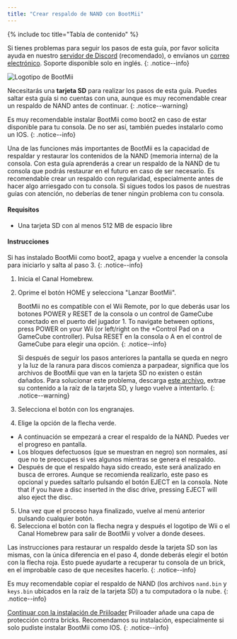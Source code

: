 ```yaml
---
title: "Crear respaldo de NAND con BootMii"
---
```


{% include toc title="Tabla de contenido" %}

Si tienes problemas para seguir los pasos de esta guía, por favor solicita ayuda en nuestro [servidor de Discord](https://discord.gg/rc24) (recomendado), o envíanos un [correo electrónico](mailto:support@riiconnect24.net). Soporte disponible solo en inglés.
{: .notice--info}

![Logotipo de BootMii](/images/bootmii.png)

Necesitarás una **tarjeta SD** para realizar los pasos de esta guía. Puedes saltar esta guía si no cuentas con una, aunque es muy recomendable crear un respaldo de NAND antes de continuar.
{: .notice--warning}

Es muy recomendable instalar BootMii como boot2 en caso de estar disponible para tu consola. De no ser así, también puedes instalarlo como un IOS.
{: .notice--info}

Una de las funciones más importantes de BootMii es la capacidad de respaldar y restaurar los contenidos de la NAND (memoria interna) de la consola. Con esta guía aprenderás a crear un respaldo de la NAND de tu consola que podrás restaurar en el futuro en caso de ser necesario. Es recomendable crear un respaldo con regularidad, especialmente antes de hacer algo arriesgado con tu consola. Si sigues todos los pasos de nuestras guías con atención, no deberías de tener ningún problema con tu consola.

#### Requisitos
* Una tarjeta SD con al menos 512 MB de espacio libre

#### Instrucciones
Si has instalado BootMii como boot2, apaga y vuelve a encender la consola para iniciarlo y salta al paso 3.
{: .notice--info}
1. Inicia el Canal Homebrew.
2. Oprime el botón HOME y selecciona "Lanzar BootMii".

    BootMii no es compatible con el Wii Remote, por lo que deberás usar los botones POWER y RESET de la consola o un control de GameCube conectado en el puerto del jugador 1. To navigate between options, press POWER on your Wii (or left/right on the +Control Pad on a GameCube controller). Pulsa RESET en la consola o A en el control de GameCube para elegir una opción.
    {: .notice--info}


    Si después de seguir los pasos anteriores la pantalla se queda en negro y la luz de la ranura para discos comienza a parpadear, significa que los archivos de BootMii que van en la tarjeta SD no existen o están dañados. Para solucionar este problema, descarga [este archivo](https://static.hackmii.com/bootmii_sd_files.zip), extrae su contenido a la raíz de la tarjeta SD, y luego vuelve a intentarlo.
    {: .notice--warning}

3. Selecciona el botón con los engranajes.
4. Elige la opción de la flecha verde.
- A continuación se empezará a crear el respaldo de la NAND. Puedes ver el progreso en pantalla.
- Los bloques defectuosos (que se muestran en negro) son normales, así que no te preocupes si ves algunos mientras se genera el respaldo.
- Después de que el respaldo haya sido creado, este será analizado en busca de errores. Aunque se recomienda realizarlo, este paso es opcional y puedes saltarlo pulsando el botón EJECT en la consola. Note that if you have a disc inserted in the disc drive, pressing EJECT will also eject the disc.
5. Una vez que el proceso haya finalizado, vuelve al menú anterior pulsando cualquier botón.
6. Selecciona el botón con la flecha negra y después el logotipo de Wii o el Canal Homebrew para salir de BootMii y volver a donde desees.

Las instrucciones para restaurar un respaldo desde la tarjeta SD son las mismas, con la única diferencia en el paso 4, donde deberás elegir el botón con la flecha roja. Esto puede ayudarte a recuperar tu consola de un brick, en el improbable caso de que necesites hacerlo.
{: .notice--info}

Es muy recomendable copiar el respaldo de NAND (los archivos `nand.bin` y `keys.bin` ubicados en la raíz de la tarjeta SD) a tu computadora o la nube.
{: .notice--info}

[Continuar con la instalación de Priiloader](priiloader) Priiloader añade una capa de protección contra bricks. Recomendamos su instalación, especialmente si solo pudiste instalar BootMii como IOS.
{: .notice--info}